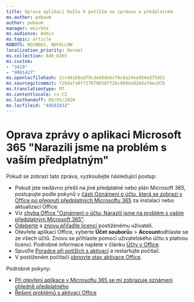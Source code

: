 ```yaml
---
title: Oprava aplikací Došlo k potížím se zprávou o předplatném
ms.author: pebaum
author: pebaum
manager: mnirkhe
ms.audience: Admin
ms.topic: article
ROBOTS: NOINDEX, NOFOLLOW
localization_priority: Normal
ms.collection: Adm_O365
ms.custom:
- "3419"
- "9001427"
ms.openlocfilehash: 2cc46168adf9cde46debcf8c0a24ee954ed75d52
ms.sourcegitcommit: f28dafa0f727870038f72bc904da926daf4ec07b
ms.translationtype: MT
ms.contentlocale: cs-CZ
ms.lasthandoff: 06/05/2020
ms.locfileid: "44581832"
---
```

# <a name="fixing-the-microsoft-365-apps-weve-run-into-a-problem-with-your-subscription-message"></a>Oprava zprávy o aplikaci Microsoft 365 "Narazili jsme na problém s vaším předplatným"

Pokud se zobrazí tato zpráva, vyzkoušejte následující postup:

- Pokud jste nedávno přešli na jiné předplatné nebo plán Microsoft 365, postupujte podle pokynů v [části Oznámení o účtu, která se zobrazí v Office po přepnutí předplatných Microsoftu 365](https://support.office.com/article/account-notice-appears-in-office-after-switching-office-365-plans-857dc33a-1efc-4ce7-ac3f-ef616314e27d) za instalaci nebo aktualizaci Office.
- Viz [chyba Office "Oznámení o účtu: Narazili jsme na problém s vaším předplatným Microsoft 365"](https://support.office.com/article/office-error-account-notice-we-ve-run-into-a-problem-with-your-office-365-subscription-17f71ecb-f53c-4f3d-ae18-7230ca1594c1). 
- [Odeberte](https://docs.microsoft.com/microsoft-365/admin/manage/remove-licenses-from-users) a [znovu přiřaďte licenci](https://docs.microsoft.com/microsoft-365/admin/manage/assign-licenses-to-users) postiženému uživateli.
- Otevřete aplikaci Office, vyberte **Účet souborů**a  >  **Account**odhlaste se ze všech účtů. Znovu se přihlaste pomocí uživatelského účtu s platnou licencí. Podrobné informace najdete v článku [Účty v Office](https://support.office.com/article/628ea040-f265-49de-b986-be09c3ebf8a9).
- Spusťte [Poradce při potížích s aktivací](https://aka.ms/SARA-OfficeActivation-Alchemy) a restartujte počítač.
- V postiženém počítači [obnovte stav aktivace Office](https://docs.microsoft.com/office365/troubleshoot/activation/reset-office-365-proplus-activation-state).

Podrobné pokyny:
- [Při otevření aplikace v Microsoftu 365 se mi zobrazuje oznámení ohledně předplatného](https://support.office.com/article/4cabe32c-f594-4c0e-9191-3d3ade10cceb)
- [Řešení problémů s aktivací Office](https://support.office.com/article/0d23d3c0-c19c-4b2f-9845-5344fedc4380)